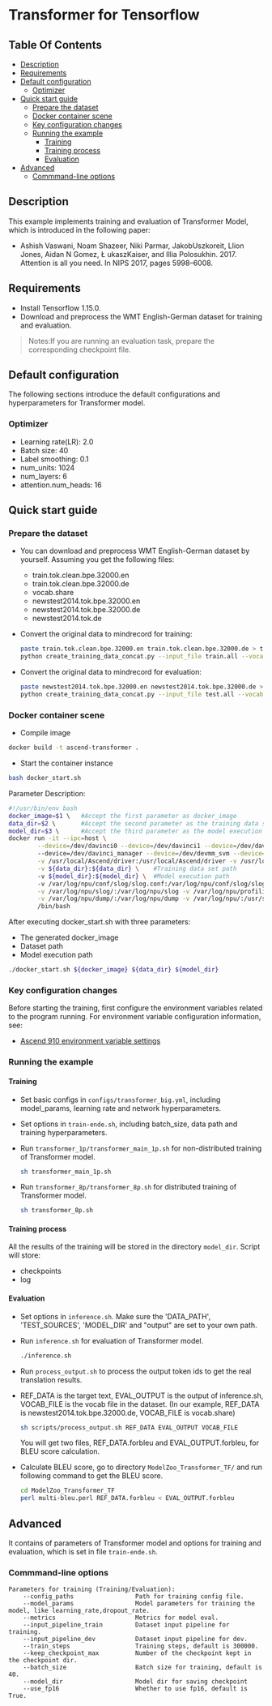 # Transformer for Tensorflow

## Table Of Contents

* [Description](#Description)
* [Requirements](#Requirements)
* [Default configuration](#Default-configuration)
  * [Optimizer](#Optimizer)
* [Quick start guide](#quick-start-guide)
  * [Prepare the dataset](#Prepare-the-dataset)
  * [Docker container scene](#Docker-container-scene)
  * [Key configuration changes](#Key-configuration-changes)
  * [Running the example](#Running-the-example)
    * [Training](#Training)
    * [Training process](#training-process)
    * [Evaluation](#Evaluation)
* [Advanced](#advanced)
  * [Commmand-line options](#Commmand-line-options)

## Description

This example implements training and evaluation of Transformer Model, which is introduced in the following paper:
- Ashish Vaswani, Noam Shazeer, Niki Parmar, JakobUszkoreit, Llion Jones, Aidan N Gomez, Ł ukaszKaiser, and Illia Polosukhin. 2017. Attention is all you need. In NIPS 2017, pages 5998–6008.

## Requirements

- Install Tensorflow 1.15.0.
- Download and preprocess the WMT English-German dataset for training and evaluation.

>  Notes:If you are running an evaluation task, prepare the corresponding checkpoint file.

## Default configuration

The following sections introduce the default configurations and hyperparameters for Transformer model.

### Optimizer

- Learning rate(LR): 2.0
- Batch size: 40
- Label smoothing: 0.1
- num_units: 1024
- num_layers: 6
- attention.num_heads: 16

## Quick start guide

### Prepare the dataset

- You can download and preprocess WMT English-German dataset by yourself. Assuming you get the following files:
  - train.tok.clean.bpe.32000.en
  - train.tok.clean.bpe.32000.de
  - vocab.share
  - newstest2014.tok.bpe.32000.en
  - newstest2014.tok.bpe.32000.de
  - newstest2014.tok.de
- Convert the original data to mindrecord for training:

    ``` bash
    paste train.tok.clean.bpe.32000.en train.tok.clean.bpe.32000.de > train.all
    python create_training_data_concat.py --input_file train.all --vocab_file vocab.bpe.32000 --output_file /path/ende-l128-mindrecord --max_seq_length 128
    ```
- Convert the original data to mindrecord for evaluation:

    ``` bash
    paste newstest2014.tok.bpe.32000.en newstest2014.tok.bpe.32000.de > test.all
    python create_training_data_concat.py --input_file test.all --vocab_file vocab.bpe.32000 --output_file /path/newstest2014-l128-mindrecord --num_splits 1 --max_seq_length 128 --clip_to_max_len True
    ```

### Docker container scene

- Compile image
```bash
docker build -t ascend-transformer .
```

- Start the container instance
```bash
bash docker_start.sh
```

Parameter Description:

```bash
#!/usr/bin/env bash
docker_image=$1 \   #Accept the first parameter as docker_image
data_dir=$2 \       #Accept the second parameter as the training data set path
model_dir=$3 \      #Accept the third parameter as the model execution path
docker run -it --ipc=host \
        --device=/dev/davinci0 --device=/dev/davinci1 --device=/dev/davinci2 --device=/dev/davinci3 --device=/dev/davinci4 --device=/dev/davinci5 --device=/dev/davinci6 --device=/dev/davinci7 \  #The number of cards used by docker, currently using 0~7 cards
        --device=/dev/davinci_manager --device=/dev/devmm_svm --device=/dev/hisi_hdc \
        -v /usr/local/Ascend/driver:/usr/local/Ascend/driver -v /usr/local/Ascend/add-ons/:/usr/local/Ascend/add-ons/ \
        -v ${data_dir}:${data_dir} \    #Training data set path
        -v ${model_dir}:${model_dir} \  #Model execution path
        -v /var/log/npu/conf/slog/slog.conf:/var/log/npu/conf/slog/slog.conf \
        -v /var/log/npu/slog/:/var/log/npu/slog -v /var/log/npu/profiling/:/var/log/npu/profiling \
        -v /var/log/npu/dump/:/var/log/npu/dump -v /var/log/npu/:/usr/slog ${docker_image} \     #docker_image is the image name
        /bin/bash
```

After executing docker_start.sh with three parameters:
  - The generated docker_image
  - Dataset path
  - Model execution path
```bash
./docker_start.sh ${docker_image} ${data_dir} ${model_dir}
```


### Key configuration changes

Before starting the training, first configure the environment variables related to the program running. For environment variable configuration information, see:
- [Ascend 910 environment variable settings](https://gitee.com/ascend/modelzoo/wikis/Ascend%20910%E8%AE%AD%E7%BB%83%E5%B9%B3%E5%8F%B0%E7%8E%AF%E5%A2%83%E5%8F%98%E9%87%8F%E8%AE%BE%E7%BD%AE?sort_id=3148819)


### Running the example

#### Training

- Set basic configs in `configs/transformer_big.yml`, including model_params, learning rate and network hyperparameters. 

- Set options in `train-ende.sh`, including batch_size, data path and training hyperparameters. 

- Run `transformer_1p/transformer_main_1p.sh` for non-distributed training of Transformer model.

    ``` bash
    sh transformer_main_1p.sh
    ```

- Run `transformer_8p/transformer_8p.sh` for distributed training of Transformer model.

    ``` bash
    sh transformer_8p.sh
    ```

#### Training process

All the results of the training will be stored in the directory `model_dir`.
Script will store:
 - checkpoints
 - log

#### Evaluation

- Set options in `inference.sh`. Make sure the 'DATA_PATH', 'TEST_SOURCES', 'MODEL_DIR' and "output" are set to your own path.

- Run `inference.sh` for evaluation of Transformer model.

    ```bash
    ./inference.sh
    ```

- Run `process_output.sh` to process the output token ids to get the real translation results.

- REF_DATA is the target text, EVAL_OUTPUT is the output of inference.sh, VOCAB_FILE is the vocab file in the dataset. (In our example, REF_DATA is  newstest2014.tok.bpe.32000.de, VOCAB_FILE  is vocab.share)

    ```bash
    sh scripts/process_output.sh REF_DATA EVAL_OUTPUT VOCAB_FILE
    ```
    You will get two files, REF_DATA.forbleu and EVAL_OUTPUT.forbleu, for BLEU score calculation.

- Calculate BLEU score, go to directory `ModelZoo_Transformer_TF/` and run following command to get the BLEU score.

    ```bash
    cd ModelZoo_Transformer_TF
    perl multi-bleu.perl REF_DATA.forbleu < EVAL_OUTPUT.forbleu
    ```

## Advanced

It contains of parameters of Transformer model and options for training and evaluation, which is set in file `train-ende.sh`.

### Commmand-line options

```
Parameters for training (Training/Evaluation):
    --config_paths                 Path for training config file.
    --model_params                 Model parameters for training the model, like learning_rate,dropout_rate.
    --metrics                      Metrics for model eval.
    --input_pipeline_train         Dataset input pipeline for training.
    --input_pipeline_dev           Dataset input pipeline for dev.
    --train_steps                  Training steps, default is 300000.
    --keep_checkpoint_max          Number of the checkpoint kept in the checkpoint dir.
    --batch_size                   Batch size for training, default is 40.
    --model_dir                    Model dir for saving checkpoint
    --use_fp16                     Whether to use fp16, default is True.
```